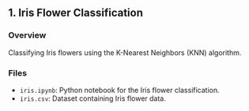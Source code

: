 ## 1. Iris Flower Classification

### Overview
Classifying Iris flowers using the K-Nearest Neighbors (KNN) algorithm.

### Files
- `iris.ipynb`: Python notebook for the Iris flower classification.
- `iris.csv`: Dataset containing Iris flower data.
